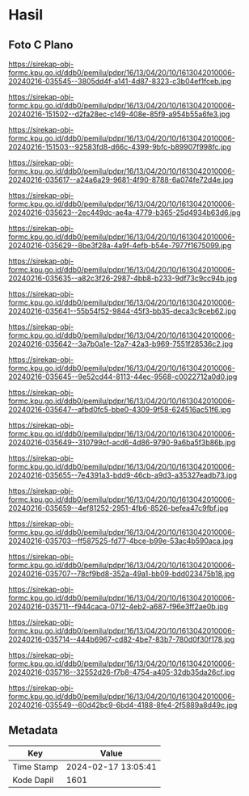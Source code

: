 # Hasil

## Foto C Plano

https://sirekap-obj-formc.kpu.go.id/ddb0/pemilu/pdpr/16/13/04/20/10/1613042010006-20240216-035545--3805dd4f-a141-4d87-8323-c3b04ef1fceb.jpg

https://sirekap-obj-formc.kpu.go.id/ddb0/pemilu/pdpr/16/13/04/20/10/1613042010006-20240216-151502--d2fa28ec-c149-408e-85f9-a954b55a6fe3.jpg

https://sirekap-obj-formc.kpu.go.id/ddb0/pemilu/pdpr/16/13/04/20/10/1613042010006-20240216-151503--92583fd8-d66c-4399-9bfc-b89907f998fc.jpg

https://sirekap-obj-formc.kpu.go.id/ddb0/pemilu/pdpr/16/13/04/20/10/1613042010006-20240216-035617--a24a6a29-9681-4f90-8788-6a074fe72d4e.jpg

https://sirekap-obj-formc.kpu.go.id/ddb0/pemilu/pdpr/16/13/04/20/10/1613042010006-20240216-035623--2ec449dc-ae4a-4779-b365-25d4934b63d6.jpg

https://sirekap-obj-formc.kpu.go.id/ddb0/pemilu/pdpr/16/13/04/20/10/1613042010006-20240216-035629--8be3f28a-4a9f-4efb-b54e-7977f1675099.jpg

https://sirekap-obj-formc.kpu.go.id/ddb0/pemilu/pdpr/16/13/04/20/10/1613042010006-20240216-035635--a82c3f26-2987-4bb8-b233-9df73c9cc94b.jpg

https://sirekap-obj-formc.kpu.go.id/ddb0/pemilu/pdpr/16/13/04/20/10/1613042010006-20240216-035641--55b54f52-9844-45f3-bb35-deca3c9ceb62.jpg

https://sirekap-obj-formc.kpu.go.id/ddb0/pemilu/pdpr/16/13/04/20/10/1613042010006-20240216-035642--3a7b0a1e-12a7-42a3-b969-7551f28536c2.jpg

https://sirekap-obj-formc.kpu.go.id/ddb0/pemilu/pdpr/16/13/04/20/10/1613042010006-20240216-035645--9e52cd44-8113-44ec-9568-c0022712a0d0.jpg

https://sirekap-obj-formc.kpu.go.id/ddb0/pemilu/pdpr/16/13/04/20/10/1613042010006-20240216-035647--afbd0fc5-bbe0-4309-9f58-624516ac51f6.jpg

https://sirekap-obj-formc.kpu.go.id/ddb0/pemilu/pdpr/16/13/04/20/10/1613042010006-20240216-035649--310799cf-acd6-4d86-9790-9a6ba5f3b86b.jpg

https://sirekap-obj-formc.kpu.go.id/ddb0/pemilu/pdpr/16/13/04/20/10/1613042010006-20240216-035655--7e4391a3-bdd9-46cb-a9d3-a35327eadb73.jpg

https://sirekap-obj-formc.kpu.go.id/ddb0/pemilu/pdpr/16/13/04/20/10/1613042010006-20240216-035659--4ef81252-2951-4fb6-8526-befea47c9fbf.jpg

https://sirekap-obj-formc.kpu.go.id/ddb0/pemilu/pdpr/16/13/04/20/10/1613042010006-20240216-035703--ff587525-fd77-4bce-b99e-53ac4b590aca.jpg

https://sirekap-obj-formc.kpu.go.id/ddb0/pemilu/pdpr/16/13/04/20/10/1613042010006-20240216-035707--78cf9bd8-352a-49a1-bb09-bdd023475b18.jpg

https://sirekap-obj-formc.kpu.go.id/ddb0/pemilu/pdpr/16/13/04/20/10/1613042010006-20240216-035711--f944caca-0712-4eb2-a687-f96e3ff2ae0b.jpg

https://sirekap-obj-formc.kpu.go.id/ddb0/pemilu/pdpr/16/13/04/20/10/1613042010006-20240216-035714--444b6967-cd82-4be7-83b7-780d0f30f178.jpg

https://sirekap-obj-formc.kpu.go.id/ddb0/pemilu/pdpr/16/13/04/20/10/1613042010006-20240216-035716--32552d26-f7b8-4754-a405-32db35da26cf.jpg

https://sirekap-obj-formc.kpu.go.id/ddb0/pemilu/pdpr/16/13/04/20/10/1613042010006-20240216-035549--60d42bc9-6bd4-4188-8fe4-2f5889a8d49c.jpg


## Metadata

| Key        | Value               |
| ---------- | ------------------- |
| Time Stamp | 2024-02-17 13:05:41 |
| Kode Dapil | 1601                |



